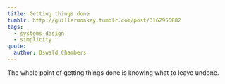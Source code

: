 ```yaml
---
title: Getting things done
tumblr: http://guillermonkey.tumblr.com/post/3162956882
tags:
  - systems-design
  - simplicity
quote:
  author: Oswald Chambers
---
```


The whole point of getting things done is knowing what to leave undone.
